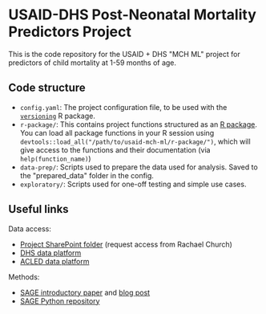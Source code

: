 # USAID-DHS Post-Neonatal Mortality Predictors Project

This is the code repository for the USAID + DHS "MCH ML" project for predictors of child mortality at 1-59 months of age.


## Code structure

- `config.yaml`: The project configuration file, to be used with the [`versioning`](https://cran.r-project.org/web/packages/versioning/index.html) R package.
- `r-package/`: This contains project functions structured as an [R package](https://r-pkgs.org/). You can load all package functions in your R session using `devtools::load_all("/path/to/usaid-mch-ml/r-package/")`, which will give access to the functions and their documentation (via `help(function_name)`)
- `data-prep/`: Scripts used to prepare the data used for analysis. Saved to the "prepared_data" folder in the config.
- `exploratory/`: Scripts used for one-off testing and simple use cases.


## Useful links

Data access:
- [Project SharePoint folder](https://icfonline.sharepoint.com/sites/ihd-dhs/Analysis/MCH%20Machine%20Learning%20Child%20Mortality%20docs/) (request access from Rachael Church)
- [DHS data platform](https://dhsprogram.com/data/dataset_admin/login_main.cfm)
- [ACLED data platform](https://developer.acleddata.com)

Methods:
- [SAGE introductory paper](https://arxiv.org/abs/2004.00668) and [blog post](https://iancovert.com/blog/understanding-shap-sage/)
- [SAGE Python repository](https://github.com/iancovert/sage)

